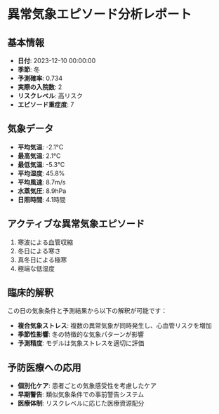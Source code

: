 # 異常気象エピソード分析レポート

## 基本情報
- **日付**: 2023-12-10 00:00:00
- **季節**: 冬
- **予測確率**: 0.734
- **実際の入院数**: 2
- **リスクレベル**: 高リスク
- **エピソード重症度**: 7

## 気象データ
- **平均気温**: -2.1°C
- **最高気温**: 2.1°C
- **最低気温**: -5.3°C
- **平均湿度**: 45.8%
- **平均風速**: 8.7m/s
- **水蒸気圧**: 8.9hPa
- **日照時間**: 4.1時間

## アクティブな異常気象エピソード
1. 寒波による血管収縮
2. 冬日による寒さ
3. 真冬日による極寒
4. 極端な低湿度

## 臨床的解釈
この日の気象条件と予測結果から以下の解釈が可能です：

- **複合気象ストレス**: 複数の異常気象が同時発生し、心血管リスクを増加
- **季節性影響**: 冬の特徴的な気象パターンが影響
- **予測精度**: モデルは気象ストレスを適切に評価

## 予防医療への応用
- **個別化ケア**: 患者ごとの気象感受性を考慮したケア
- **早期警告**: 類似気象条件での事前警告システム
- **医療体制**: リスクレベルに応じた医療資源配分

